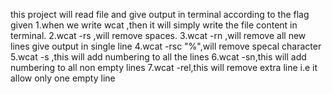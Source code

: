 this project will read file and give output in terminal according to the flag given
1.when we write wcat <filename> ,then it will simply write the file content in terminal.
2.wcat <filename> -rs ,will remove spaces.
3.wcat <filename> -rn ,will remove all new lines give output in single line
4.wcat <filename> -rsc "%<special-character>",will remove specal character 
5.wcat <filename> -s ,this will add numbering to all the lines 
6.wcat <filename> -sn,this will add numbering to all non empty lines
7.wcat <filename> -rel,this will remove extra line i.e it allow only one empty line 
